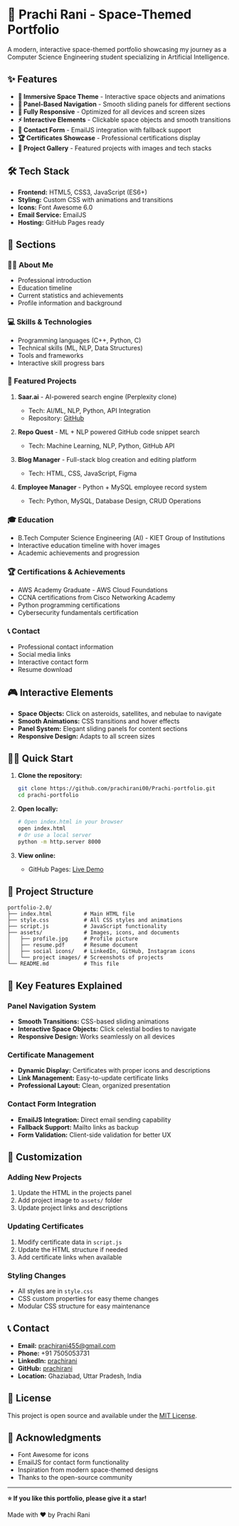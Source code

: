 # 🚀 Prachi Rani - Space-Themed Portfolio

A modern, interactive space-themed portfolio showcasing my journey as a Computer Science Engineering student specializing in Artificial Intelligence.

## ✨ Features

- **🌌 Immersive Space Theme** - Interactive space objects and animations
- **🎯 Panel-Based Navigation** - Smooth sliding panels for different sections
- **📱 Fully Responsive** - Optimized for all devices and screen sizes
- **⚡ Interactive Elements** - Clickable space objects and smooth transitions
- **📧 Contact Form** - EmailJS integration with fallback support
- **🏆 Certificates Showcase** - Professional certifications display
- **💼 Project Gallery** - Featured projects with images and tech stacks

## 🛠️ Tech Stack

- **Frontend:** HTML5, CSS3, JavaScript (ES6+)
- **Styling:** Custom CSS with animations and transitions
- **Icons:** Font Awesome 6.0
- **Email Service:** EmailJS
- **Hosting:** GitHub Pages ready

## 🎨 Sections

### 🧑‍💻 About Me
- Professional introduction
- Education timeline
- Current statistics and achievements
- Profile information and background

### 💻 Skills & Technologies
- Programming languages (C++, Python, C)
- Technical skills (ML, NLP, Data Structures)
- Tools and frameworks
- Interactive skill progress bars

### 🚀 Featured Projects

1. **Saar.ai** - AI-powered search engine (Perplexity clone)
   - Tech: AI/ML, NLP, Python, API Integration
   - Repository: [GitHub](https://github.com/prachirani00)

2. **Repo Quest** - ML + NLP powered GitHub code snippet search
   - Tech: Machine Learning, NLP, Python, GitHub API

3. **Blog Manager** - Full-stack blog creation and editing platform
   - Tech: HTML, CSS, JavaScript, Figma

4. **Employee Manager** - Python + MySQL employee record system
   - Tech: Python, MySQL, Database Design, CRUD Operations

### 🎓 Education
- B.Tech Computer Science Engineering (AI) - KIET Group of Institutions
- Interactive education timeline with hover images
- Academic achievements and progression

### 🏆 Certifications & Achievements
- AWS Academy Graduate - AWS Cloud Foundations
- CCNA certifications from Cisco Networking Academy
- Python programming certifications
- Cybersecurity fundamentals certification

### 📞 Contact
- Professional contact information
- Social media links
- Interactive contact form
- Resume download

## 🎮 Interactive Elements

- **Space Objects:** Click on asteroids, satellites, and nebulae to navigate
- **Smooth Animations:** CSS transitions and hover effects
- **Panel System:** Elegant sliding panels for content sections
- **Responsive Design:** Adapts to all screen sizes

## 🏃‍♂️ Quick Start

1. **Clone the repository:**
   ```bash
   git clone https://github.com/prachirani00/Prachi-portfolio.git
   cd prachi-portfolio
   ```

2. **Open locally:**
   ```bash
   # Open index.html in your browser
   open index.html
   # Or use a local server
   python -m http.server 8000
   ```

3. **View online:**
   - GitHub Pages: [Live Demo](https://github.com/prachirani00/Prachi-portfolio.git)

## 📁 Project Structure

```
portfolio-2.0/
├── index.html          # Main HTML file
├── style.css           # All CSS styles and animations
├── script.js           # JavaScript functionality
├── assets/             # Images, icons, and documents
│   ├── profile.jpg     # Profile picture
│   ├── resume.pdf      # Resume document
│   ├── social icons/   # LinkedIn, GitHub, Instagram icons
│   └── project images/ # Screenshots of projects
└── README.md           # This file
```

## 🎯 Key Features Explained

### Panel Navigation System
- **Smooth Transitions:** CSS-based sliding animations
- **Interactive Space Objects:** Click celestial bodies to navigate
- **Responsive Design:** Works seamlessly on all devices

### Certificate Management
- **Dynamic Display:** Certificates with proper icons and descriptions
- **Link Management:** Easy-to-update certificate links
- **Professional Layout:** Clean, organized presentation

### Contact Form Integration
- **EmailJS Integration:** Direct email sending capability
- **Fallback Support:** Mailto links as backup
- **Form Validation:** Client-side validation for better UX

## 🌟 Customization

### Adding New Projects
1. Update the HTML in the projects panel
2. Add project image to `assets/` folder
3. Update project links and descriptions

### Updating Certificates
1. Modify certificate data in `script.js`
2. Update the HTML structure if needed
3. Add certificate links when available

### Styling Changes
- All styles are in `style.css`
- CSS custom properties for easy theme changes
- Modular CSS structure for easy maintenance

## 📞 Contact

- **Email:** prachirani455@gmail.com
- **Phone:** +91 7505053731
- **LinkedIn:** [prachirani](https://www.linkedin.com/in/prachi-rani-0a4366264/)
- **GitHub:** [prachirani](https://github.com/prachirani00)
- **Location:** Ghaziabad, Uttar Pradesh, India

## 📄 License

This project is open source and available under the [MIT License](LICENSE).

## 🙏 Acknowledgments

- Font Awesome for icons
- EmailJS for contact form functionality
- Inspiration from modern space-themed designs
- Thanks to the open-source community

---

**⭐ If you like this portfolio, please give it a star!**

Made with ❤️ by Prachi Rani
